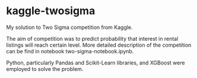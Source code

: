 # kaggle-twosigma
My solution to Two Sigma competition from Kaggle.

The aim of competition was to predict probability that interest in rental listings will reach certain level. More detailed description of the competition can be find in notebook two-sigma-notebook.ipynb.

Python, particularly Pandas and Scikit-Learn libraries, and XGBoost were employed to solve the problem.
